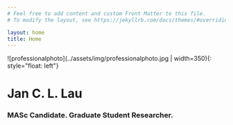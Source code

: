 ```yaml
---
# Feel free to add content and custom Front Matter to this file.
# To modify the layout, see https://jekyllrb.com/docs/themes/#overriding-theme-defaults

layout: home
title: Home
---
```

![professionalphoto](../assets/img/professionalphoto.jpg | width=350){: style="float: left"}
# Jan C. L. Lau
### MASc Candidate. Graduate Student Researcher.

